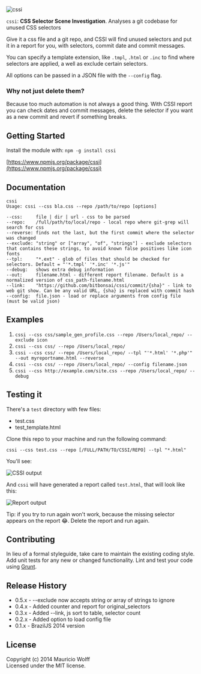 <img class="logo" alt="cssi" src="https://s3.us-west-2.amazonaws.com/secure.notion-static.com/e4156fa4-573c-46b4-9567-de0a1d78e790/cssi.png?X-Amz-Algorithm=AWS4-HMAC-SHA256&X-Amz-Credential=AKIAT73L2G45O3KS52Y5%2F20211013%2Fus-west-2%2Fs3%2Faws4_request&X-Amz-Date=20211013T012242Z&X-Amz-Expires=86400&X-Amz-Signature=f80274462eeb37d32652cb11fcd46b71478f9f6fce9f39e1d2e59a546d9b92ef&X-Amz-SignedHeaders=host&response-content-disposition=filename%20%3D%22cssi.png%22" />

`cssi`: **CSS Selector Scene Investigation**. Analyses a git codebase for unused CSS selectors

Give it a css file and a git repo, and CSSI will find unused selectors and put it in a report for you, with selectors, commit date and commit messages.

You can specify a template extension, like `.tmpl`, `.html` or `.inc` to find where selectors are applied, a well as exclude certain selectors.

All options can be passed in a JSON file with the `--config` flag.

### Why not just delete them?
Because too much automation is not always a good thing. With CSSI report you can check dates and commit messages, delete the selector if you want as a new commit and revert if something breaks.

## Getting Started
Install the module with: `npm -g install cssi`

[https://www.npmjs.org/package/cssi](https://www.npmjs.org/package/cssi)

## Documentation
```
cssi
Usage: cssi --css bla.css --repo /path/to/repo [options]

--css:     file | dir | url - css to be parsed
--repo:    /full/path/to/local/repo - local repo where git-grep will search for css
--reverse: finds not the last, but the first commit where the selector was changed
--exclude: "string" or ["array", "of", "strings"] - exclude selectors that contains these strings, to avoid known false positives like icon fonts
--tpl:     "*.ext" - glob of files that should be checked for selectors. Default = "'*.tmpl' '*.inc' '*.js'"
--debug:   shows extra debug information
--out:     filename.html - different report filename. Default is a normalized version of css_path-filename.html
--link:    "https://github.com/bitbonsai/cssi/commit/{sha}" - link to web git show. Can be any valid URL, {sha} is replaced with commit hash
--config:  file.json - load or replace arguments from config file (must be valid json)
```

## Examples
1. `cssi --css css/sample_gen_profile.css --repo /Users/local_repo/ --exclude icon`
2. `cssi --css css/ --repo /Users/local_repo/`
3. `cssi --css css/ --repo /Users/local_repo/ --tpl "'*.html' '*.php'" --out myreportname.html --reverse`
4. `cssi --css css/ --repo /Users/local_repo/ --config filename.json`
5. `cssi --css http://example.com/site.css --repo /Users/local_repo/ --debug`

## Testing it
There's a `test` directory with few files:

- test.css
- test_template.html

Clone this repo to your machine and run the following command:

`cssi --css test.css --repo [/FULL/PATH/TO/CSSI/REPO] --tpl "*.html"`

You'll see:

![CSSI output](https://s3.us-west-2.amazonaws.com/secure.notion-static.com/d2a1ae1c-c161-4b15-9df4-808b0b842631/carbon_%281%29.png?X-Amz-Algorithm=AWS4-HMAC-SHA256&X-Amz-Credential=AKIAT73L2G45O3KS52Y5%2F20211013%2Fus-west-2%2Fs3%2Faws4_request&X-Amz-Date=20211013T025821Z&X-Amz-Expires=86400&X-Amz-Signature=a277c3130b6a303a49157201c6febbe79e945bd0f8f8bcda417d471ee3a51795&X-Amz-SignedHeaders=host&response-content-disposition=filename%20%3D%22carbon%2520%281%29.png%22)

And `cssi` will have generated a report called `test.html`, that will look like this:

![Report output](https://s3.us-west-2.amazonaws.com/secure.notion-static.com/cd6a107f-0901-4909-a6d8-7fe16a23cd86/Screen_Shot_2021-10-13_at_1.24.09_pm.png?X-Amz-Algorithm=AWS4-HMAC-SHA256&X-Amz-Credential=AKIAT73L2G45O3KS52Y5%2F20211013%2Fus-west-2%2Fs3%2Faws4_request&X-Amz-Date=20211013T022434Z&X-Amz-Expires=86400&X-Amz-Signature=28a592abbc02ed5bc0a084f501746eb7f1391f7aec4f2b954febb66f1ca37ef3&X-Amz-SignedHeaders=host&response-content-disposition=filename%20%3D%22Screen%2520Shot%25202021-10-13%2520at%25201.24.09%2520pm.png%22)

Tip: if you try to run again won't work, because the missing selector appears on the report 😂. Delete the report and run again.

## Contributing
In lieu of a formal styleguide, take care to maintain the existing coding style. Add unit tests for any new or changed functionality. Lint and test your code using [Grunt](http://gruntjs.com/).

## Release History
- 0.5.x - --exclude now accepts string or array of strings to ignore
- 0.4.x - Added counter and report for original_selectors
- 0.3.x - Added --link, js sort to table, selector count
- 0.2.x - Added option to load config file
- 0.1.x - BrazilJS 2014 version

## License
Copyright (c) 2014 Mauricio Wolff  
Licensed under the MIT license.
